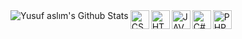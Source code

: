 <img align="left" alt="Yusuf aslım's Github Stats" src="https://github-readme-stats.vercel.app/api?username=YusufAslm&show_icons=true&theme=radical&count_private=true" />
<a href="https://tr.wikipedia.org/wiki/CSS"><img align="left" alt="CSS" width="30px" src="https://cdn.discordapp.com/attachments/795066298295910420/815234379441635358/css.png"/></a>
<a href="https://tr.wikipedia.org/wiki/HTML5"><img align="left" alt="HTML5" width="30px" src="https://cdn.discordapp.com/attachments/795066298295910420/815234380518785044/html.png" /></a>
<a href="https://www.javascript.com"><img align="left" alt="JAVASCRIPT" width="30px" src="https://cdn.discordapp.com/attachments/795066298295910420/815234381730938946/javascript.png" /></a>
<a href="https://www.php.net"><img align="center" alt="PHP" width="30px" src="https://cdn.discordapp.com/attachments/795066298295910420/815234383061581834/php.png" /></a>
<a href="https://tr.wikipedia.org/wiki/C#"><img align="left" alt="C#" width="30px" src="https://cdn.discordapp.com/attachments/795066298295910420/815234379441635358/c.png"/></a>
